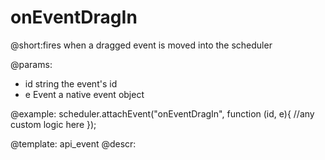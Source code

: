 onEventDragIn
=============

@short:fires when a dragged event is moved into the scheduler
	

@params:
- id	string	the event's id
- e		Event	a native event object


@example:
scheduler.attachEvent("onEventDragIn", function (id, e){
	//any custom logic here
});



@template:	api_event
@descr: 

